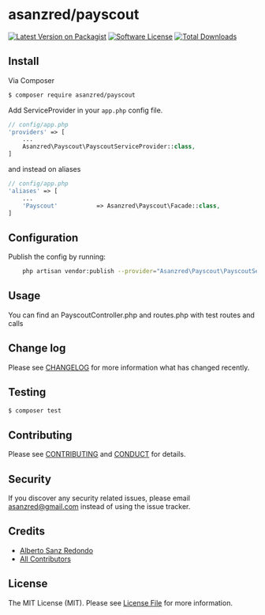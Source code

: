 # asanzred/payscout

[![Latest Version on Packagist][ico-version]][link-packagist]
[![Software License][ico-license]](LICENSE.md)
[![Total Downloads][ico-downloads]][link-downloads]

## Install

Via Composer

``` bash
$ composer require asanzred/payscout
```

Add ServiceProvider in your `app.php` config file.

```php
// config/app.php
'providers' => [
    ...
    Asanzred\Payscout\PayscoutServiceProvider::class,
]
```

and instead on aliases

```php
// config/app.php
'aliases' => [
    ...
    'Payscout'           => Asanzred\Payscout\Facade::class,
]
```

## Configuration

Publish the config by running:

``` bash
    php artisan vendor:publish --provider="Asanzred\Payscout\PayscoutServiceProvider"
```

## Usage

You can find an PayscoutController.php and routes.php with test routes and calls


## Change log

Please see [CHANGELOG](CHANGELOG.md) for more information what has changed recently.

## Testing

``` bash
$ composer test
```

## Contributing

Please see [CONTRIBUTING](CONTRIBUTING.md) and [CONDUCT](CONDUCT.md) for details.

## Security

If you discover any security related issues, please email asanzred@gmail.com instead of using the issue tracker.

## Credits

- [Alberto Sanz Redondo][link-author]
- [All Contributors][link-contributors]

## License

The MIT License (MIT). Please see [License File](LICENSE.md) for more information.

[ico-version]: https://img.shields.io/packagist/v/asanzred/payscout.svg?style=flat-square
[ico-license]: https://img.shields.io/badge/license-MIT-brightgreen.svg?style=flat-square
[ico-downloads]: https://img.shields.io/packagist/dt/asanzred/payscout.svg?style=flat-square

[link-packagist]: https://packagist.org/packages/asanzred/payscout
[link-downloads]: https://packagist.org/packages/asanzred/payscout
[link-author]: https://github.com/asanzred
[link-contributors]: ../../contributors

